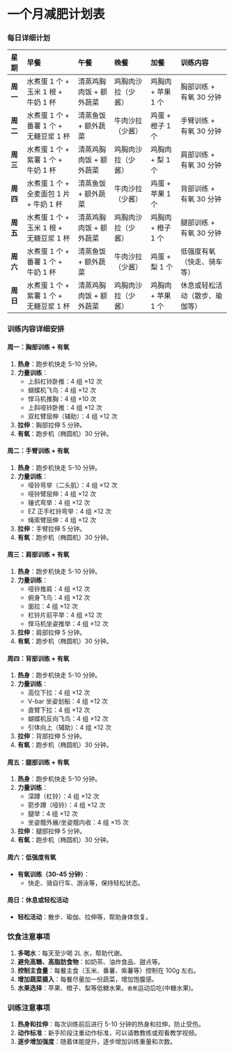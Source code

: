# **一个月减肥计划表**

### **每日详细计划**

| **星期** | **早餐**                                | **午餐**                | **晚餐**           | **加餐**           | **训练内容**                   |
| :------- | :-------------------------------------- | :---------------------- | :----------------- | :----------------- | :----------------------------- |
| **周一** | 水煮蛋 1 个 + 玉米 1 根 + 牛奶 1 杯     | 清蒸鸡胸肉饭 + 额外蔬菜 | 鸡胸肉沙拉（少酱） | 鸡胸肉 + 苹果 1 个 | 胸部训练 + 有氧 30 分钟        |
| **周二** | 水煮蛋 1 个 + 番薯 1 个 + 无糖豆浆 1 杯 | 清蒸鱼饭 + 额外蔬菜     | 牛肉沙拉（少酱）   | 鸡蛋 + 橙子 1 个   | 手臂训练 + 有氧 30 分钟        |
| **周三** | 水煮蛋 1 个 + 紫薯 1 个 + 牛奶 1 杯     | 清蒸鸡胸肉饭 + 额外蔬菜 | 鸡胸肉沙拉（少酱） | 鸡胸肉 + 梨 1 个   | 肩部训练 + 有氧 30 分钟        |
| **周四** | 水煮蛋 1 个 + 全麦面包 1 片 + 牛奶 1 杯 | 清蒸鱼饭 + 额外蔬菜     | 牛肉沙拉（少酱）   | 鸡蛋 + 苹果 1 个   | 背部训练 + 有氧 30 分钟        |
| **周五** | 水煮蛋 1 个 + 玉米 1 根 + 无糖豆浆 1 杯 | 清蒸鸡胸肉饭 + 额外蔬菜 | 鸡胸肉沙拉（少酱） | 鸡胸肉 + 橙子 1 个 | 腿部训练 + 有氧 30 分钟        |
| **周六** | 水煮蛋 1 个 + 番薯 1 个 + 牛奶 1 杯     | 清蒸鱼饭 + 额外蔬菜     | 牛肉沙拉（少酱）   | 鸡蛋 + 梨 1 个     | 低强度有氧（快走、骑车等）     |
| **周日** | 水煮蛋 1 个 + 紫薯 1 个 + 无糖豆浆 1 杯 | 清蒸鸡胸肉饭 + 额外蔬菜 | 鸡胸肉沙拉（少酱） | 鸡胸肉 + 苹果 1 个 | 休息或轻松活动（散步、瑜伽等） |

### **训练内容详细安排**

#### **周一：胸部训练 + 有氧**

1. **热身**：跑步机快走 5-10 分钟。
2. **力量训练**：
   - 上斜杠铃卧推：4 组 ×12 次
   - 蝴蝶机飞鸟：4 组 ×12 次
   - 悍马机推胸：4 组 ×10 次
   - 上斜哑铃卧推：4 组 ×12 次
   - 双杠臂屈伸（辅助）：4 组 ×12 次
3. **拉伸**：胸部拉伸 5 分钟。
4. **有氧**：跑步机（椭圆机）30 分钟。

#### **周二：手臂训练 + 有氧**

1. **热身**：跑步机快走 5-10 分钟。
2. **力量训练**：
   - 哑铃弯举（二头肌）：4 组 ×12 次
   - 哑铃臂屈伸：4 组 ×12 次
   - 锤式弯举：4 组 ×12 次
   - EZ 正手杠铃弯举：4 组 ×12 次
   - 绳索臂屈伸：4 组 ×12 次
3. **拉伸**：手臂拉伸 5 分钟。
4. **有氧**：跑步机（椭圆机）30 分钟。

#### **周三：肩部训练 + 有氧**

1. **热身**：跑步机快走 5-10 分钟。
2. **力量训练**：
   - 哑铃推肩：4 组 ×12 次
   - 俯身飞鸟：4 组 ×12 次
   - 面拉：4 组 ×12 次
   - 杠铃片前平举：4 组 ×12 次
   - 悍马机坐姿推举：4 组 ×12 次
3. **拉伸**：肩部拉伸 5 分钟。
4. **有氧**：跑步机（椭圆机）30 分钟。

#### **周四：背部训练 + 有氧**

1. **热身**：跑步机快走 5-10 分钟。
2. **力量训练**：
   - 高位下拉：4 组 ×12 次
   - V-bar 坐姿划船：4 组 ×12 次
   - 直臂下拉：4 组 ×12 次
   - 蝴蝶机反向飞鸟：4 组 ×12 次
   - 引体向上（辅助）：4 组 ×12 次
3. **拉伸**：背部拉伸 5 分钟。
4. **有氧**：跑步机（椭圆机）30 分钟。

#### **周五：腿部训练 + 有氧**

1. **热身**：跑步机快走 5-10 分钟。
2. **力量训练**：
   - 深蹲（杠铃）：4 组 ×12 次
   - 箭步蹲（哑铃）：4 组 ×12 次
   - 腿举：4 组 ×12 次
   - 坐姿髋外展/坐姿髋内收：4 组 ×15 次
3. **拉伸**：腿部拉伸 5 分钟。
4. **有氧**：跑步机（椭圆机）30 分钟。

#### **周六：低强度有氧**

- **有氧训练（30-45 分钟）**：
  - 快走、骑自行车、游泳等，保持轻松状态。

#### **周日：休息或轻松活动**

- **轻松活动**：散步、瑜伽、拉伸等，帮助身体恢复。

### **饮食注意事项**

1. **多喝水**：每天至少喝 2L 水，帮助代谢。
2. **避免高糖、高脂肪食物**：如奶茶、油炸食品、甜点等。
3. **控制主食量**：每餐主食（玉米、番薯、紫薯等）控制在 100g 左右。
4. **增加蔬菜摄入**：每餐尽量加一份蔬菜，增加饱腹感。
5. **水果选择**：苹果、橙子、梨等低糖水果。`香蕉`运动后吃(中糖水果)。

### **训练注意事项**

1. **热身和拉伸**：每次训练前后进行 5-10 分钟的热身和拉伸，防止受伤。
2. **动作标准**：新手阶段注重动作标准，可以请教教练或观看教学视频。
3. **逐步增加强度**：随着体能提升，逐步增加训练重量和次数。

